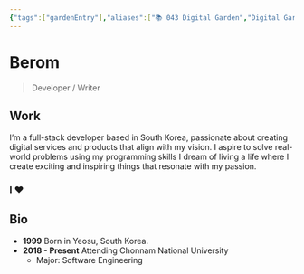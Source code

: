 ```yaml
---
{"tags":["gardenEntry"],"aliases":["📚 043 Digital Garden","Digital Garden"],"link":null,"up":null,"persona":null,"index":null,"date_created":"2023-10-21","date_modified":"2024-01-27","dg-publish":true,"dg-home":true,"permalink":"/atlas/maps/the-berom/","dgPassFrontmatter":true,"noteIcon":"1","created":"2023-12-17T14:36:40.487+09:00","updated":"2024-01-27T19:26:14.511+09:00"}
---
```


# Berom
> Developer / Writer
## Work
I’m a full-stack developer based in South Korea, passionate about creating digital services and products that align with my vision.
I aspire to solve real-world problems using my programming skills
I dream of living a life where I create exciting and inspiring things that resonate with my passion.

### I ♥

## Bio
- **1999** Born in Yeosu, South Korea.
- **2018 - Present** Attending Chonnam National University
    - Major: Software Engineering
